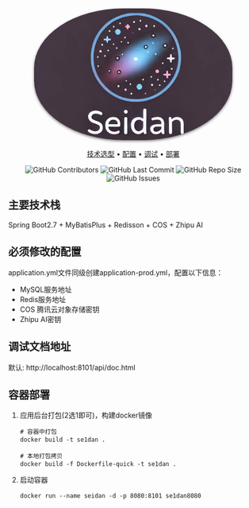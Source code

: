 <p align="center">
  <br>
  <a href="https://github.com/Wolfsion/Se1dan">
    <img src="doc/seidan.jpg" width="400" alt="Se1dan" style="border-radius: 45%; overflow: hidden; box-shadow: 0 2px 5px rgba(0, 0, 0, 0.5);"/>
  </a>
  <br>
</p>
  <p align="center">
    <a href="#">技术选型</a> •
    <a href="#">配置</a> •
    <a href="#">调试</a> •
    <a href="#">部署</a>
  </p>
<p align="center">
  <img alt="GitHub Contributors" src="https://img.shields.io/github/contributors/Wolfsion/Se1dan" />
  <img alt="GitHub Last Commit" src="https://img.shields.io/github/last-commit/Wolfsion/Se1dan" />
  <img alt="GitHub Repo Size" src="https://img.shields.io/github/repo-size/Wolfsion/Se1dan" />
  <img alt="GitHub Issues" src="https://img.shields.io/github/issues/Wolfsion/Se1dan" />
</p>

## 主要技术栈
Spring Boot2.7 + MyBatisPlus + Redisson + COS + Zhipu AI

## 必须修改的配置
application.yml文件同级创建application-prod.yml，配置以下信息：
+ MySQL服务地址
+ Redis服务地址
+ COS 腾讯云对象存储密钥
+ Zhipu AI密钥

## 调试文档地址
默认: http://localhost:8101/api/doc.html

## 容器部署
1. 应用后台打包(2选1即可)，构建docker镜像
    ```shell
    # 容器中打包
    docker build -t se1dan .
    
    # 本地打包拷贝
    docker build -f Dockerfile-quick -t se1dan .
    ```

2. 启动容器
    ```shell
    docker run --name seidan -d -p 8080:8101 se1dan8080